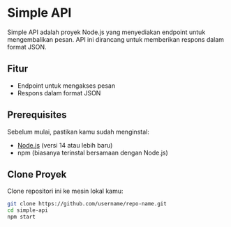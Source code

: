 # Simple API
Simple API adalah proyek Node.js yang menyediakan endpoint untuk mengembalikan pesan. API ini dirancang untuk memberikan respons dalam format JSON.

## Fitur
- Endpoint untuk mengakses pesan
- Respons dalam format JSON

## Prerequisites
Sebelum mulai, pastikan kamu sudah menginstal:
- [Node.js](https://nodejs.org/) (versi 14 atau lebih baru)
- npm (biasanya terinstal bersamaan dengan Node.js)

## Clone Proyek
Clone repositori ini ke mesin lokal kamu:

```bash
git clone https://github.com/username/repo-name.git
cd simple-api
npm start
```